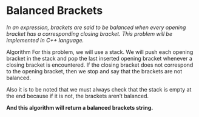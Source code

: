 # Balanced Brackets

*In an expression, brackets are said to be balanced when every opening bracket has a corresponding closing bracket.
This problem will be implemented in C++ language.*

Algorithm For this problem, we will use a stack. We will push each opening bracket in the stack and pop the last inserted opening bracket whenever a closing bracket is encountered. If the closing bracket does not correspond to the opening bracket, then we stop and say that the brackets are not balanced.

Also it is to be noted that we must always check that the stack is empty at the end because if it is not, the brackets aren’t balanced.

**And this algorithm will return a balanced brackets string.** 
